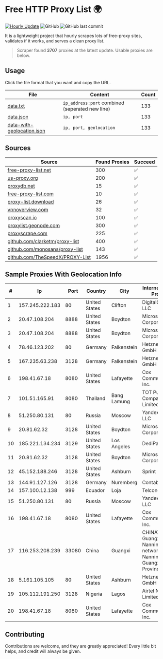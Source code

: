 
# Free HTTP Proxy List 🌍

[![Hourly Update](https://github.com/mertguvencli/http-proxy-list/actions/workflows/main.yml/badge.svg?branch=main)](https://github.com/mertguvencli/http-proxy-list/actions/workflows/main.yml)
![GitHub](https://img.shields.io/github/license/mertguvencli/http-proxy-list)
![GitHub last commit](https://img.shields.io/github/last-commit/mertguvencli/http-proxy-list)

It is a lightweight project that hourly scrapes lots of free-proxy sites, validates if it works, and serves a clean proxy list.


> Scraper found **3707** proxies at the latest update. Usable proxies are below.

## Usage

Click the file format that you want and copy the URL.


|File|Content|Count|
|----|-------|-----|
|[data.txt](https://raw.githubusercontent.com/mertguvencli/http-proxy-list/main/proxy-list/data.txt)|`ip_address:port` combined (seperated new line)|133|
|[data.json](https://raw.githubusercontent.com/mertguvencli/http-proxy-list/main/proxy-list/data.json)|`ip, port`|133|
|[data-with-geolocation.json](https://raw.githubusercontent.com/mertguvencli/http-proxy-list/main/proxy-list/data-with-geolocation.json)|`ip, port, geolocation`|133|

## Sources

|Source|Found Proxies|Succeed|
|------|-------------|-------|
|[free-proxy-list.net](https://free-proxy-list.net)|300|✅|
|[us-proxy.org](https://www.us-proxy.org)|200|✅|
|[proxydb.net](http://proxydb.net)|15|✅|
|[free-proxy-list.com](https://free-proxy-list.com/?page=&port=&type%5B%5D=http&type%5B%5D=https&up_time=0&search=Search)|10|✅|
|[proxy-list.download](https://www.proxy-list.download/HTTP)|26|✅|
|[vpnoverview.com](https://vpnoverview.com/privacy/anonymous-browsing/free-proxy-servers)|32|✅|
|[proxyscan.io](https://www.proxyscan.io)|100|✅|
|[proxylist.geonode.com](https://proxylist.geonode.com/api/proxy-list?limit=300&page=1&sort_by=lastChecked&sort_type=desc&protocols=http,https)|300|✅|
|[proxyscrape.com](https://api.proxyscrape.com/v2/?request=displayproxies&protocol=http&timeout=10000&country=all&ssl=all&anonymity=all)|225|✅|
|[github.com/clarketm/proxy-list](https://raw.githubusercontent.com/clarketm/proxy-list/master/proxy-list-raw.txt)|400|✅|
|[github.com/monosans/proxy-list](https://raw.githubusercontent.com/monosans/proxy-list/main/proxies/http.txt)|143|✅|
|[github.com/TheSpeedX/PROXY-List](https://raw.githubusercontent.com/TheSpeedX/PROXY-List/master/http.txt)|1956|✅|


## Sample Proxies With Geolocation Info

|#|Ip|Port|Country|City|Internet Service Provider|
|-|--|----|-------|----|-------------------------|
|1|157.245.222.183|80|United States|Clifton|DigitalOcean, LLC|
|2|20.47.108.204|8888|United States|Boydton|Microsoft Corporation|
|3|20.47.108.204|8888|United States|Boydton|Microsoft Corporation|
|4|78.46.123.202|80|Germany|Falkenstein|Hetzner Online GmbH|
|5|167.235.63.238|3128|Germany|Falkenstein|Hetzner Online GmbH|
|6|198.41.67.18|8080|United States|Lafayette|Cox Communications Inc.|
|7|101.51.165.91|8080|Thailand|Bang Lamung|TOT Public Company Limited|
|8|51.250.80.131|80|Russia|Moscow|Yandex.Cloud LLC|
|9|20.81.62.32|3128|United States|Boydton|Microsoft Corporation|
|10|185.221.134.234|3129|United States|Los Angeles|DediPath|
|11|20.81.62.32|3128|United States|Boydton|Microsoft Corporation|
|12|45.152.188.246|3128|United States|Ashburn|Sprint|
|13|144.91.127.126|3128|Germany|Nuremberg|Contabo GmbH|
|14|157.100.12.138|999|Ecuador|Loja|Telconet S.A|
|15|51.250.80.131|80|Russia|Moscow|Yandex.Cloud LLC|
|16|198.41.67.18|8080|United States|Lafayette|Cox Communications Inc.|
|17|116.253.208.239|33080|China|Guangxi|CHINATELECOM Guangxi Nanning IDC networkdescr: Nanning, Guangxi Province, P.R.|
|18|5.161.105.105|80|United States|Ashburn|Hetzner Online GmbH|
|19|105.112.191.250|3128|Nigeria|Lagos|Airtel Networks Limited|
|20|198.41.67.18|8080|United States|Lafayette|Cox Communications Inc.|



## Contributing

Contributions are welcome, and they are greatly appreciated! Every
little bit helps, and credit will always be given.

